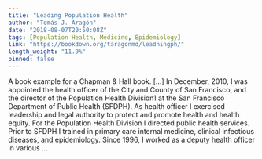 ```yaml
---
title: "Leading Population Health"
author: "Tomás J. Aragón"
date: "2018-08-07T20:50:08Z"
tags: [Population Health, Medicine, Epidemiology]
link: "https://bookdown.org/taragonmd/leadningph/"
length_weight: "11.9%"
pinned: false
---
```


A book example for a Chapman & Hall book. [...] In December, 2010, I was appointed the health officer of the City and County of San Francisco, and the director of the Population Health Division1 at the San Francisco Department of Public Health (SFDPH). As health officer I exercised leadership and legal authority to protect and promote health and health equity. For the Population Health Division I directed public health services. Prior to SFDPH I trained in primary care internal medicine, clinical infectious diseases, and epidemiology. Since 1996, I worked as a deputy health officer in various  ...
